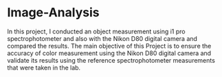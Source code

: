 # Image-Analysis
In this project, I conducted an object measurement using i1 pro spectrophotometer and also with the Nikon D80 digital camera and compared the results. The main objective of this Project is to ensure the accuracy of color measurement using the Nikon D80 digital camera and validate its results using the reference spectrophotometer measurements that were taken in the lab.
